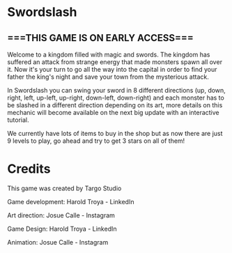# Swordslash
## ===THIS GAME IS ON EARLY ACCESS===
Welcome to a kingdom filled with magic and swords. The kingdom has suffered an attack from strange energy that made monsters spawn all over it. Now it's your turn to go all the way into the capital in order to find your father the king's night and save your town from the mysterious attack.

In Swordslash you can swing your sword in 8 different directions (up, down, right, left, up-left, up-right, down-left, down-right) and each monster has to be slashed in a different direction depending on its art, more details on this mechanic will become available on the next big update with an interactive tutorial.

We currently have lots of items to buy in the shop but as now there are just 9 levels to play, go ahead and try to get 3 stars on all of them!

# Credits
This game was created by Targo Studio

Game development: Harold Troya - LinkedIn

Art direction: Josue Calle - Instagram

Game Design: Harold Troya - LinkedIn

Animation: Josue Calle - Instagram
